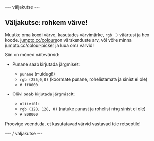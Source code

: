 \--- väljakutse \---

## Väljakutse: rohkem värve!

Muutke oma koodi värve, kasutades värvimärke, `rgb ()` väärtusi ja hex koode. <a href="http://jumpto.cc/colours" target="_blank">jumpto.cc/colours</a>on värskenduste arv, või võite minna <a href="http://jumpto.cc/colour-picker" target="_blank">jumpto.cc/colour-picker</a> ja luua oma värvid!

Siin on mõned näitevärvid:

+ Punane saab kirjutada järgmiselt:
    
    + `punane` (muidugi!)
    + `rgb (255,0,0)` (koormate punane, rohelistamata ja sinist ei ole)
    + `# ff0000`

+ Oliivi saab kirjutada järgmiselt:
    
    + `oliiviõli`
    + `rgb (128, 128, 0)` (natuke punast ja rohelist ning sinist ei ole)
    + `# 808000`

Proovige veenduda, et kasutatavad värvid vastavad teie retseptile!

\--- / väljakutse \---